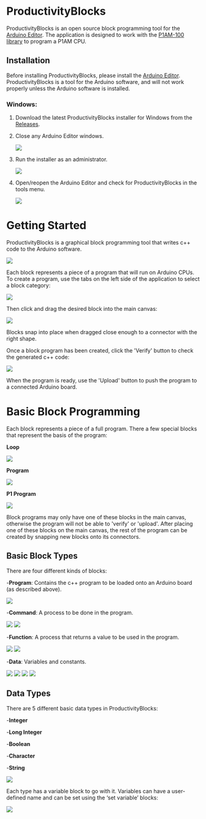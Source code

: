 # ProductivityBlocks

ProductivityBlocks is an open source block programming tool for the [Arduino Editor](http://www.arduino.cc/en/Main/Software). The application is designed to work with the [P1AM-100 library](https://github.com/facts-engineering/P1AM) to program a P1AM CPU. 

## Installation
Before installing ProductivityBlocks, please install the [Arduino Editor](https://www.arduino.cc/en/Main/Software).
ProductivityBlocks is a tool for the Arduino software, and will not work properly unless the Arduino software is installed.

### Windows:

1. Download the latest ProductivityBlocks installer for Windows from the [Releases](https://github.com/adcpblocks/ProductivityBlocks/releases).
2. Close any Arduino Editor windows.

    ![](images/closearduino.png)

3. Run the installer as an administrator.

    ![](images/runasadmin.png)

3. Open/reopen the Arduino Editor and check for ProductivityBlocks in the tools menu.

    ![](images/selectproductivityblocks.png)

# Getting Started

ProductivityBlocks is a graphical block programming tool that writes c++ code to the Arduino software. 

![](images/startscreen.png)

Each block represents a piece of a program that will run on Arduino CPUs.
To create a program, use the tabs on the left side of the application to select a block category: 

![](images/selecttab.png)

Then click and drag the desired block into the main canvas: 

![](images/placeblock.png)

Blocks snap into place when dragged close enough to a connector with the right shape.

Once a block program has been created, click the 'Verify' button to check the generated c++ code:

![](images/verify.png)

When the program is ready, use the 'Upload' button to push the program to a connected Arduino board.

# Basic Block Programming

Each block represents a piece of a full program. There a few special blocks that represent the basis of the program:

**Loop**

![](images/loopblock.png)

**Program**

![](images/programblock.png)

**P1 Program**

![](images/p1_programblock.png)

Block programs may only have one of these blocks in the main canvas, otherwise the program will not be able to 'verify' or 'upload'. After placing one of these blocks on the main canvas, the rest of the program can be created by snapping new blocks onto its connectors. 

## Basic Block Types

There are four different kinds of blocks:

-**Program**: Contains the c++ program to be loaded onto an Arduino board (as described above).

![](images/p1_programblock.png)

-**Command**: A process to be done in the program.

![](images/digitalwrite_1.png) ![](images/monitorprintscreen.png)

-**Function**: A process that returns a value to be used in the program.

![](images/digitalread_1.png) ![](images/analogread_1.png)

-**Data**: Variables and constants.

![](images/integerconstant.png) ![](images/booleanconstant.png) ![](images/characterconstant.png) ![](images/stringvariable.png)

## Data Types

There are 5 different basic data types in ProductivityBlocks:

-**Integer**

-**Long Integer**

-**Boolean**

-**Character**

-**String** 

![](images/variablesandconstants.png)

Each type has a variable block to go with it. Variables can have a user-defined name and can be set using the ‘set variable’ blocks:

![](images/setinteger.png)
